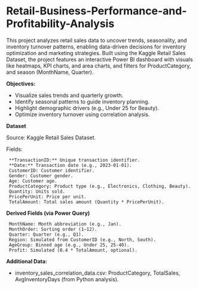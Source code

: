 # Retail-Business-Performance-and-Profitability-Analysis

This project analyzes retail sales data to uncover trends, seasonality, and inventory turnover patterns, enabling data-driven decisions for inventory optimization and marketing strategies. Built using the Kaggle Retail Sales Dataset, the project features an interactive Power BI dashboard with visuals like heatmaps, KPI charts, and area charts, and filters for ProductCategory, and season (MonthName, Quarter).

**Objectives:**

* Visualize sales trends and quarterly growth.
* Identify seasonal patterns to guide inventory planning.
* Highlight demographic drivers (e.g., Under 25 for Beauty).
* Optimize inventory turnover using correlation analysis.

**Dataset**

Source: Kaggle Retail Sales Dataset.

Fields:

     **TransactionID:** Unique transaction identifier.
     **Date:** Transaction date (e.g., 2023-01-01).
     CustomerID: Customer identifier.
     Gender: Customer gender.
     Age: Customer age.
     ProductCategory: Product type (e.g., Electronics, Clothing, Beauty).
     Quantity: Units sold.
     PricePerUnit: Price per unit.
     TotalAmount: Total sales amount (Quantity * PricePerUnit).

**Derived Fields (via Power Query)**

     MonthName: Month abbreviation (e.g., Jan).
     MonthOrder: Sorting order (1–12).
     Quarter: Quarter (e.g., Q1).
     Region: Simulated from CustomerID (e.g., North, South).
     AgeGroup: Binned age (e.g., Under 25, 25-40).
     Profit: Simulated (0.4 * TotalAmount, optional).

**Additional Data:**

* inventory_sales_correlation_data.csv: ProductCategory, TotalSales, AvgInventoryDays (from Python analysis).

